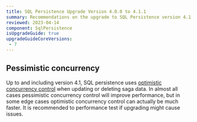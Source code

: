 ```yaml
---
title: SQL Persistence Upgrade Version 4.0.0 to 4.1.1
summary: Recommendations on the upgrade to SQL Persistence version 4.1.1
reviewed: 2023-04-14
component: SqlPersistence
isUpgradeGuide: true
upgradeGuideCoreVersions:
 - 7
---
```


## Pessimistic concurrency

Up to and including version 4.1, SQL persistence uses [optimistic concurrency control](https://en.wikipedia.org/wiki/Optimistic_concurrency_control) when updating or deleting saga data. In almost all cases pessimistic concurrency control will improve performance, but in some edge cases optimistic concurrency control can actually be much faster. It is recommended to performance test if upgrading might cause issues.
